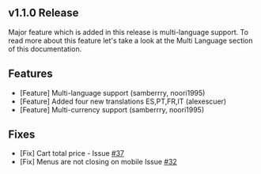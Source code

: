 ## v1.1.0 Release
Major feature which is added in this release is multi-language support. To read more about this feature let's take a look at the Multi Language section of this documentation.

## Features
- [Feature] Multi-language support (samberrry, noori1995)
- [Feature] Added four new translations ES,PT,FR,IT (alexescuer)
- [Feature] Multi-currency support (samberrry, noori1995)

## Fixes
- [Fix] Cart total price - Issue [#37](https://github.com/vuestorefront-community/prestashop/issues/37)
- [Fix] Menus are not closing on mobile Issue [#32](https://github.com/vuestorefront-community/prestashop/issues/32)

